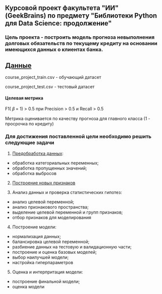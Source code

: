 ## Курсовой проект факультета "ИИ" (GeekBrains) по предмету "Библиотеки Python для Data Science: продолжение"

### Цель проекта - построить модель прогноза невыполнения долговых обязательств по текущему кредиту на основании имеющихся данных о клиентах банка. 

[Данные](https://github.com/lyutovad/GU_Course_project_DS/tree/main/Data)
-----
course_project_train.csv - обучающий датасет

course_project_test.csv - тестовый датасет


#### Целевая метрика

F1( 𝛽  = 1) > 0.5 при Precision > 0.5 и Recall > 0.5

Метрика оценивается по качеству прогноза для главного класса (1 - просрочка по кредиту)

### Для достижения поставленной цели необходимо решить следующие задачи

1. [Предобработка данных](https://github.com/lyutovad/GU_Course_project_DS/tree/main/Data%20preprocessing):
- обработка категориальных переменных;
- обработка пропущенных значений;
- обработка выбросов

2. [Построение новых признаков](https://github.com/lyutovad/GU_Course_project_DS/tree/main/Feature%20engineering)

3. Анализ данных и проверка статистических гипотез:
- анализ целевой переменной;
- анализ признакового пространства;
- выделение целевой переменной и групп признаков;
- отбор признаков для моделирования

4. Построение модели:
- нормализация данных;
- балансировка целевой переменной;
- разбиение данных на тестовую и валидационную части;
- построение и оценка базовых моделей;
- выбор наилучшей модели;
- настройка гиперпараметров

5. Оценка и интерпритация модели:
- построение финальной модели;
- оценка модели
